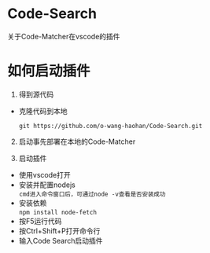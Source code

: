 # Code-Search
关于Code-Matcher在vscode的插件
# 如何启动插件
1. 得到源代码  

* 克隆代码到本地  

    `git https://github.com/o-wang-haohan/Code-Search.git`
2. 启动事先部署在本地的Code-Matcher  

3. 启动插件  

* 使用vscode打开
* 安装并配置nodejs  
`cmd进入命令窗口后，可通过node -v查看是否安装成功`
* 安装依赖  
`npm install node-fetch`
* 按F5运行代码
* 按Ctrl+Shift+P打开命令行
* 输入Code Search启动插件


